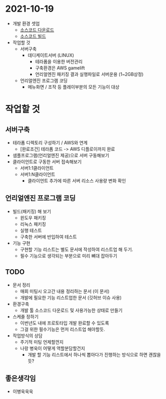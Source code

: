 # 2021-10-19
* 개발 환경 셋업
  * [소스코드 다운로드](https://docs.unrealengine.com/4.27/ko/ProgrammingAndScripting/ProgrammingWithCPP/DownloadingSourceCode/)
  * [소스코드 빌드](https://docs.unrealengine.com/4.27/ko/ProductionPipelines/DevelopmentSetup/BuildingUnrealEngine/)
* 작업할 것
  * 서버구축
    * 데디케이트서버 (LINUX)
      * 테라폼을 이용한 버전관리
      * 구축환경은 AWS gamelift
      * 언리얼엔진 패키징 결과 실행파일로 서버운용 (1~2GB상정)
  * 언리얼엔진 프로그램 코딩
    * 메뉴화면 / 조작 등 플레이부분의 모든 기능이 대상

# 작업할 것
## 서버구축
* 테라폼 디렉토리 구성하기 / AWS와 연계
  * [완료조건] 테라폼 코드 -> AWS 디플로이까지 완료
* 샘플프로그램(언리얼엔진 제공)으로 서버 구동해보기
* 클라이언트로 구동한 서버 접속해보기
  * 서버1:1클라이언트
  * 서버1:N클라이언트
    * 클라이언트 추가에 따른 서버 리소스 사용량 변화 확인

## 언리얼엔진 프로그램 코딩
* 빌드(패키징) 해 보기
  * 윈도우 패키징 
  * 리눅스 패키징
  * 실행 테스트
  * 구축한 서버에 반입하여 테스트
* 기능 구현
  * 구현할 기능 리스트는 별도 문서에 작성하여 리스트업 해 두기.
  * 필수 기능으로 생각되는 부분으로 미리 뼈대 잡아두기

## TODO
* 문서 정리
  * 매회 미팅시 오고간 내용 정리하는 문서 (이 문서)
  * 개발에 필요한 기능 리스트업한 문서 (깃허브 이슈 사용)
* 환경구축
  * 개발 툴 소스코드 다운로드 및 사용가능한 상태로 만들기
* 스케줄 정하기
  * 이번년도 내에 프로토타입 개발 완료할 수 있도록
  * 그걸 위한 필수기능은 먼저 리스트업 해야할듯.
* 작업방식의 상담
  * 주기적 미팅 언제할껀지
  * 나랑 병욱이 어떻게 역할분담할건지
    * 개발 할 기능 리스트에서 하나씩 뽑아다가 진행하는 방식으로 하면 괜찮을듯?

## 좋은생각임
- 이병욱욱욱
